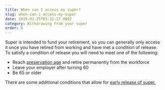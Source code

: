 ```yaml
---
title: When can I access my super?
slug: when-can-i-access-my-super
date: 2019-01-25T03:32:27.000Z
category: Withdrawing from your super
order: 6
---
```


Super is intended to fund your retirement, so you can generally only access it once you have retired from working and have met a condition of release. To satisfy a condition of release you will need to meet one of the following:

- Reach [preservation age](https://www.ato.gov.au/Rates/Key-superannuation-rates-and-thresholds/?page=9) and retire permanently from the workforce
- Leave your employer after turning 60
- Be 65 or older

There are some additional conditions that allow for [early release of super.](https://www.futuresuper.com.au/faqs/can-i-access-my-super-early/)

